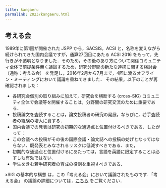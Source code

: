 ```yaml
---
title: kangaeru
parmalink: 2023/kangaeru.html
---
```


## 考える会

1989年に第1回が開催された JSPP から，SACSIS，ACSI と，名称を変えながら続けられてきた国内会議ですが，通算27回目にあたる ACSI 2016 をもって，先行きが不透明となりました．そのため，その後のあり方について関係コミュニティ全体で前提条件無く議論するため，研究分野間の新たな連携に関する検討会（通称：考える会） を発足し，2016年2月から7月まで，4回に渡るオフライン・ミーティングにおいて議論を重ねてきました． その結果，以下のことが再確認されました：

- 各研究会個別の取り組みに加えて，研究会を横断する (cross-SIG) コミュニティ全体で会議等を開催することは，分野間の研究交流のために重要である．
- 投稿論文を査読することは，論文投稿者の研究の発展，ならびに，若手査読者の経験の増大に資する．
- 国内会議での発表は研究の初期的な通過点と位置付けるべきである．したがって：
- この会議への投稿がその後の国際会議・論文誌への投稿の妨げとなってはならない．既発表とみなされるリスクは低減すべきである．また，
- 初期的な通過点と位置付けるにあたっては，言語を英語に限定することは必ずしも有効ではない．
- 学生を含む若手研究者の育成の役割を重視すべきである．

xSIG の基本的な構想 は，この「考える会」において議論されたものです．「考える会」
の議論の詳細については，[こちら](http://kangaeru.github.io/kangaeru/) をご覧ください．
